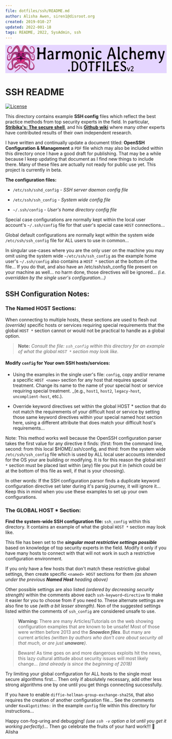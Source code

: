```yaml
---
file: dotfiles/ssh/README.md
author: Alisha Awen, siren1@disroot.org
created: 2019-010-27
updated: 2022-001-18
tags: README, 2022, SysAdmin, ssh
---
```


![Banner](../Docs/media/Dotfiles-Github-Banner-v2.png)

# SSH README

[![License](https://img.shields.io/badge/LICENSE-GPL%20v3.0-blue.svg)](https://www.gnu.org/licenses/gpl-3.0.en.html)

This directory contains example **SSH config** files which reflect the best practice methods from top security experts in the field.  In particular, [**Stribika's: The secure shell**](https://stribika.github.io/2015/01/04/secure-secure-shell.html), and his [**Github wiki**](https://github.com/stribika/stribika.github.io/wiki/Secure-Secure-Shell) where many other experts have contributed results of their own independent research.

I have written and continually update a document titled: **OpenSSH Configuration & Management** a `PDF` file which may also be included within this directory once I have a good draft for publishing. That may be a while because I keep updating that document as I find new things to include there.  Many of these files are actually not ready for public use yet. This project is currently in beta.

**The configuration files:** 

- `/etc/ssh/sshd_config` - *SSH server daemon config file*

- `/etc/ssh/ssh_config` - *System wide config file*

- `~/.ssh/config` -  *User's home directory config file*

Special case configurations are normally kept within the local user account's `~/.ssh/config` file for that user's special case `HOST` connections... 

Global default configurations are normally kept within the system wide `/etc/ssh/ssh_config` file for ALL users to use in common...

In singular use-cases where you are the only user on the machine you may omit using the system wide `~/etc/ssh/ssh_config` as the example home user's `~/.ssh/config` also contains a `HOST *` section at the bottom of the file...  If you do that, and also have an /etc/ssh/ssh_config file present on your machine as well... no harm done, those directives will be ignored... *(i.e. overridden by the single user's configuration...)*

## SSH Configuration Notes:

### The Named HOST Sections:

When connecting to multiple hosts, these sections are used to flesh out _(override)_ specific hosts or services requiring special requirements that the global `HOST *` section cannot or would not be practical to handle as a global option.

> **Note:** _Consult the file: `ssh_config` within this directory for an example of what the global `HOST *` section may look like._

#### Modify `config` for Your own SSH hosts/services:

- Using the examples in the single user's file: `config`, copy and/or rename a specific `HOST <name>` section for any host that requires special treatment.  Change its name to the name of your special host or service requiring special treatment. _(e.g., `host1`, `host2`, `legacy-host`, `uncomplient-host`, etc.).

- Override keyword directives set within the global HOST * section that do not match the requirements of your difficult host or service by setting those same keyword directives within your special named host section here, using a different attribute that does match your difficult host's requirements...
 
Note: This method works well because the OpenSSH configuration parser takes the first value for any directive it finds: (first: from the command line, second: from this local $HOME/.ssh/config, and third: from the system wide `/etc/ssh/ssh_config` file which is used by ALL local user accounts intended for the OS your are building or modifying.  It is for this reason the global `HOST *` section must be placed last within (any) file you put it in (which could be at the bottom of this file as well, if that is your choosing). 

In other words: If the SSH configuration parsor finds a duplicate keyword configuration directive set later during it's parsig journey, it will ignore it... Keep this in mind when you use these examples to set up your own configurations. 

### The GLOBAL HOST * Section:

**Find the system-wide SSH configuration file:** `ssh_config` within this directory. It contains an example of what the global `HOST *` section may look like.

This file has been set to the **_singular most restrictive settings possible_** based on knowledge of top security experts in the field.  Modify it only if you have many hosts to connect with that will not work in such a restrictive configuration environment.

If you only have a few hosts that don't match these restrictive global settings, then create specific `<named> HOST` sections for them _(as shown under the previous **Named Host** heading above)_

Other possible settings are also listed _(ordered by decreasing security strength)_ within the comments above each `ssh-keyword~directive` to make it easier for you to choose from if you need to.  These alternate settings are also fine to use _(with a bit lesser strength)_.  Non of the suggested settings listed within the comments of `ssh_config` are considered unsafe to use. 

> **Warning:** There are many Articles/Tutorials on the web showing configuration examples that are known to be unsafe!  Most of those were written before 2013 and the **_Snowden files_**.  But many are current articles *(written by authors who don't care about security all that much, or are just **unaware**)*. 

> Beware! As time goes on and more dangerous exploits hit the news, this lazy cultural attitude about security issues will most likely change... _(and already is since the beginning of 2018)_

Try limiting your global configuration for ALL hosts to the single most secure algorithms first...  Then only if absolutely necessary, add other less strong algorithms one by one until you get things connecting successfully.

If you have to enable `diffie-hellman-group-exchange-sha256`, that also requires the creation of another configuration file...  See the comments under `KexAlgotithms:` in the example `config` file within this directory for instructions...

Happy con-fog-uring and debugging! _(use `ssh -v` option a lot until you get it working perfectly)_...  Then go celebrate the fruits of your hard work!!! :purple_heart: Alisha 
